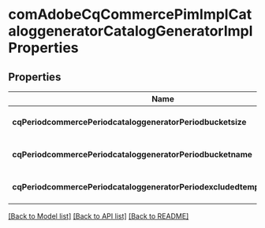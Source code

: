 # comAdobeCqCommercePimImplCataloggeneratorCatalogGeneratorImplProperties

## Properties
Name | Type | Description | Notes
------------ | ------------- | ------------- | -------------
**cqPeriodcommercePeriodcataloggeneratorPeriodbucketsize** | [**ConfigNodePropertyInteger**](ConfigNodePropertyInteger.md) |  | [optional] [default to null]
**cqPeriodcommercePeriodcataloggeneratorPeriodbucketname** | [**ConfigNodePropertyString**](ConfigNodePropertyString.md) |  | [optional] [default to null]
**cqPeriodcommercePeriodcataloggeneratorPeriodexcludedtemplateproperties** | [**ConfigNodePropertyArray**](ConfigNodePropertyArray.md) |  | [optional] [default to null]

[[Back to Model list]](../README.md#documentation-for-models) [[Back to API list]](../README.md#documentation-for-api-endpoints) [[Back to README]](../README.md)



